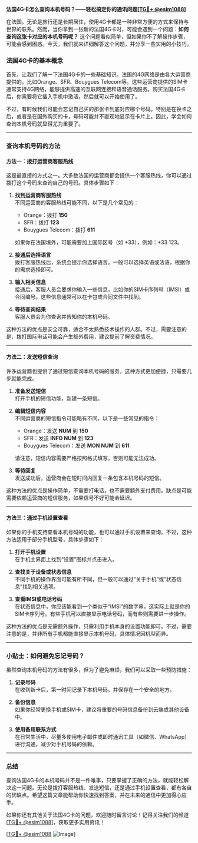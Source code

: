**法国4G卡怎么查询本机号码？——轻松搞定你的通讯问题[[TG💪+ @esim1088](https://t.me/s/esim1088)]**

在法国，无论是旅行还是长期居住，使用4G卡都是一种非常方便的方式来保持与世界的联系。然而，当你拿到一张新的法国4G卡时，可能会遇到一个问题：**如何查询这张卡对应的本机号码呢？** 这个问题看似简单，但如果你不了解操作步骤，可能会感到困惑。今天，我们就来详细解答这个问题，并分享一些实用的小技巧。

### 法国4G卡的基本概念

首先，让我们了解一下法国4G卡的一些基础知识。法国的4G网络是由各大运营商提供的，比如Orange、SFR、Bouygues Telecom等。这些运营商提供的SIM卡通常支持4G网络，能够提供高速的互联网连接和语音通话服务。购买法国4G卡后，你需要将它插入手机中激活，然后就可以开始使用了。

不过，有时候我们可能会忘记自己买的那张卡到底对应哪个号码。特别是在换卡之后，或者是在国外购买的卡，号码可能并不直观地显示在卡片上。因此，学会如何查询本机号码就显得尤为重要了。

---

### 查询本机号码的方法

#### 方法一：拨打运营商客服热线

这是最直接的方式之一。大多数法国的运营商都会提供一个客服热线，你可以通过拨打这个号码来查询自己的号码。具体步骤如下：

1. **找到运营商客服热线**  
   不同运营商的客服热线可能不同，以下是几个常见的：
   - Orange：拨打 **150**
   - SFR：拨打 **123**
   - Bouygues Telecom：拨打 **611**
   
   如果你在法国境外，可能需要加上国际区号（如 +33），例如：+33 123。

2. **接通后选择语言**  
   拨打客服热线后，系统会提示你选择语言。一般可以选择英语或法语，根据你的需求选择即可。

3. **输入相关信息**  
   接通后，客服人员会要求你输入一些信息，比如你的SIM卡序列号（IMSI）或合同编号。这些信息通常可以在卡包或合同文件中找到。

4. **等待查询结果**  
   客服人员会为你查询并告知你的本机号码。

这种方法的优点是安全可靠，适合不太熟悉技术操作的人群。不过，需要注意的是，拨打国际电话可能会产生额外费用，建议提前了解资费情况。

---

#### 方法二：发送短信查询

许多运营商也提供了通过短信查询本机号码的服务。这种方式更加便捷，只需要几步就能完成。

1. **准备发送短信**  
   打开手机的短信功能，新建一条短信。

2. **编辑短信内容**  
   不同运营商的短信指令可能略有不同，以下是一些常见的指令：
   - Orange：发送 **NUM** 到 **150**
   - SFR：发送 **INFO NUM** 到 **123**
   - Bouygues Telecom：发送 **MON NUM** 到 **611**
   
   请注意，短信内容需要严格按照格式填写，否则可能无法成功。

3. **等待回复**  
   发送成功后，运营商会在短时间内回复一条包含本机号码的短信。

这种方法的优点是操作简单，不需要打电话，也不需要额外支付费用。缺点是可能需要依赖运营商的短信服务，如果信号不好可能会延迟。

---

#### 方法三：通过手机设置查看

如果你的手机支持查看本机号码的功能，也可以通过手机设置来查询。不过，这种方法适用于部分手机型号，具体步骤如下：

1. **打开手机设置**  
   在手机主界面上找到“设置”图标并点击进入。

2. **查找关于设备或状态信息**  
   不同手机的操作界面可能有所不同，但一般可以通过“关于手机”或“状态信息”找到相关选项。

3. **查看IMSI或电话号码**  
   在状态信息中，你应该能看到一个类似于“IMSI”的数字串，这实际上就是你的SIM卡序列号。有些手机可以直接显示电话号码，而有些则需要进一步操作。

这种方法的优点是无需额外操作，只需利用手机本身的设置功能即可。不过，需要注意的是，并非所有手机都能直接显示本机号码，具体情况因机型而异。

---

### 小贴士：如何避免忘记号码？

虽然查询本机号码的方法有很多，但为了避免麻烦，我们可以采取一些预防措施：

1. **记录号码**  
   在收到新卡后，第一时间记录下本机号码，并保存在一个安全的地方。

2. **备份信息**  
   如果你经常更换手机或SIM卡，建议将重要的号码信息备份到云端或其他设备中。

3. **使用备用联系方式**  
   在日常生活中，尽量多使用电子邮件或即时通讯工具（如微信、WhatsApp）进行沟通，减少对手机号码的依赖。

---

### 总结

查询法国4G卡的本机号码并不是一件难事，只要掌握了正确的方法，就能轻松解决这一问题。无论是拨打客服热线、发送短信，还是通过手机设置查看，都有各自的优缺点。希望这篇文章能帮助你快速找到答案，并在未来的通信中更加得心应手。

如果你还有其他关于法国4G卡的问题，欢迎随时留言讨论！记得关注我们的频道[[TG💪+ @esim1088](https://t.me/s/esim1088)]，获取更多实用资讯！

[[TG💪+ @esim1088](https://t.me/s/esim1088) ![Image](https://i.postimg.cc/4NQfJmqS/Snipaste-2025-05-13-00-14-12.png)]